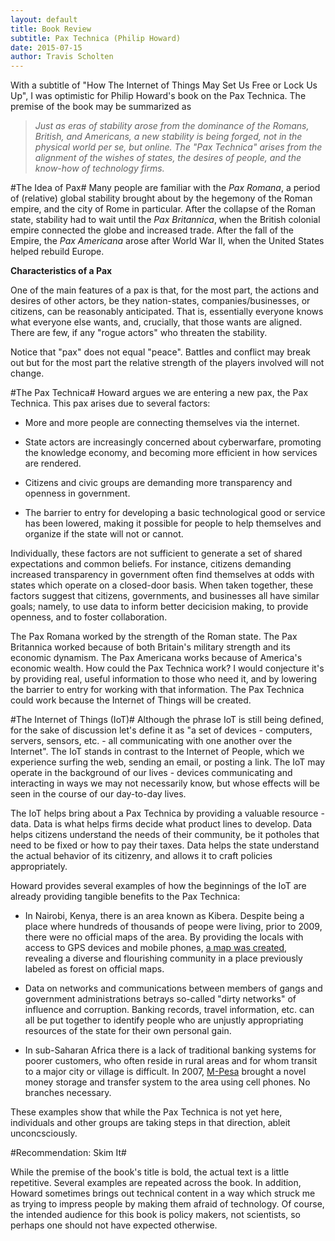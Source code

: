 ```yaml
---
layout: default
title: Book Review
subtitle: Pax Technica (Philip Howard)
date: 2015-07-15
author: Travis Scholten
---
```


With a subtitle of "How The Internet of Things May Set Us Free or Lock Us Up", I was optimistic for Philip Howard's book on the Pax Technica. The premise of the book may be summarized as

> _Just as eras of stability arose from the dominance of the Romans, British, and Americans, a new stability is being forged, not in the physical world per se, but online. The "Pax Technica" arises from the alignment of the wishes of states, the desires of people, and the know-how of technology firms._

#The Idea of Pax#
Many people are familiar with the _Pax Romana_, a period of (relative) global stability brought about by the hegemony of the Roman empire, and the city of Rome in particular. After the collapse of the Roman state, stability had to wait until the _Pax Britannica_, when the British colonial empire connected the globe and increased trade. After the fall of the Empire, the _Pax Americana_ arose after World War II, when the United States helped rebuild Europe.

**Characteristics of a Pax**

One of the main features of a pax is that, for the most part, the actions and desires of other actors, be they nation-states, companies/businesses, or citizens, can be reasonably anticipated. That is, essentially everyone knows what everyone else wants, and, crucially, that those wants are aligned. There are few, if any "rogue actors" who threaten the stability. 

Notice that "pax" does not equal "peace". Battles and conflict may break out but for the most part the relative strength of the players involved will not change. 

#The Pax Technica#
Howard argues we are entering a new pax, the Pax Technica. This pax arises due to several factors:

* More and more people are connecting themselves via the internet.

* State actors are increasingly concerned about cyberwarfare, promoting the knowledge economy, and becoming more efficient in how services are rendered.

* Citizens and civic groups are demanding more transparency and openness in government.

* The barrier to entry for developing a basic technological good or service has been lowered, making it possible for people to help themselves and organize if the state will not or cannot.

Individually, these factors are not sufficient to generate a set of shared expectations and common beliefs. For instance, citizens demanding increased transparency in government often find themselves at odds with states which operate on a closed-door basis. When taken together, these factors suggest that citizens, governments, and businesses all have similar goals; namely, to use data to inform better decicision making, to provide openness, and to foster collaboration.

The Pax Romana worked by the strength of the Roman state. The Pax Britannica worked because of both Britain's military strength and its economic dynamism. The Pax Americana works because of America's economic wealth. How could the Pax Technica work? I would conjecture it's by providing real, useful information to those who need it, and by lowering the barrier to entry for working with that information. The Pax Technica could work because the Internet of Things will be created.

#The Internet of Things (IoT)#
Although the phrase IoT is still being defined, for the sake of discussion let's define it as "a set of devices - computers, servers, sensors, etc. - all communicating with one another over the Internet". The IoT stands in contrast to the Internet of People, which we experience surfing the web, sending an email, or posting a link. The IoT may operate in the background of our lives - devices communicating and interacting in ways we may not necessarily know, but whose effects will be seen in the course of our day-to-day lives.

The IoT helps bring about a Pax Technica by providing a valuable resource - data. Data is what helps firms decide what product lines to develop. Data helps citizens understand the needs of their community, be it potholes that need to be fixed or how to pay their taxes. Data helps the state understand the actual behavior of its citizenry, and allows it to craft policies appropriately.

Howard provides several examples of how the beginnings of the IoT are already providing tangible benefits to the Pax Technica:

* In Nairobi, Kenya, there is an area known as Kibera. Despite being a place where hundreds of thousands of peope were living, prior to 2009, there were no official maps of the area. By providing the locals with access to GPS devices and mobile phones, [a map was created](http://mapkiberaproject.yolasite.com/maps-and-statistics.php), revealing a diverse and flourishing community in a place previously labeled as forest on official maps.

* Data on networks and communications between members of gangs and government administrations betrays so-called "dirty networks" of influence and corruption. Banking records, travel information, etc. can all be put together to identify people who are unjustly appropriating resources of the state for their own personal gain.

* In sub-Saharan Africa there is a lack of traditional banking systems for poorer customers, who often reside in rural areas and for whom transit to a major city or village is difficult. In 2007, [M-Pesa](https://en.wikipedia.org/wiki/M-Pesa) brought a novel money storage and transfer system to the area using cell phones. No branches necessary.

These examples show that while the Pax Technica is not yet here, individuals and other groups are taking steps in that direction, ableit unconcsciously. 

#Recommendation: Skim It#

While the premise of the book's title is bold, the actual text is a little repetitive. Several examples are repeated across the book. In addition, Howard sometimes brings out technical content in a way which struck me as trying to impress people by making them afraid of technology. Of course, the intended audience for this book is policy makers, not scientists, so perhaps one should not have expected otherwise.


